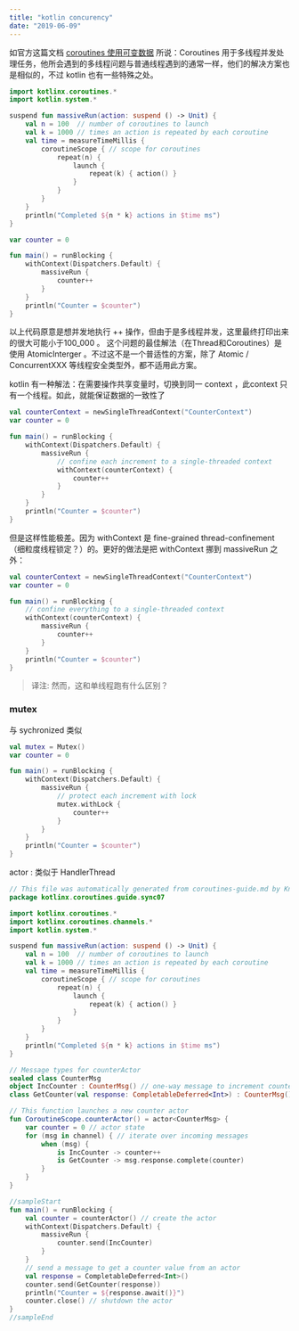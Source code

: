 ```yaml
---
title: "kotlin concurency"
date: "2019-06-09"
---
```


如官方这篇文档 [coroutines 使用可变数据](https://kotlinlang.org/docs/reference/coroutines/shared-mutable-state-and-concurrency.html) 所说：Coroutines 用于多线程并发处理任务，他所会遇到的多线程问题与普通线程遇到的通常一样，他们的解决方案也是相似的，不过 kotlin 也有一些特殊之处。

```kotlin
import kotlinx.coroutines.*
import kotlin.system.*    

suspend fun massiveRun(action: suspend () -> Unit) {
    val n = 100  // number of coroutines to launch
    val k = 1000 // times an action is repeated by each coroutine
    val time = measureTimeMillis {
        coroutineScope { // scope for coroutines 
            repeat(n) {
                launch {
                    repeat(k) { action() }
                }
            }
        }
    }
    println("Completed ${n * k} actions in $time ms")    
}

var counter = 0

fun main() = runBlocking {
    withContext(Dispatchers.Default) {
        massiveRun {
            counter++
        }
    }
    println("Counter = $counter")
}
```

以上代码原意是想并发地执行 ++ 操作，但由于是多线程并发，这里最终打印出来的很大可能小于100\_000 。 这个问题的最佳解法（在Thread和Coroutines）是使用 AtomicInterger 。不过这不是一个普适性的方案，除了 Atomic / ConcurrentXXX 等线程安全类型外，都不适用此方案。

kotlin 有一种解法：在需要操作共享变量时，切换到同一 context ，此context 只有一个线程。如此，就能保证数据的一致性了

```kotlin
val counterContext = newSingleThreadContext("CounterContext")
var counter = 0

fun main() = runBlocking {
    withContext(Dispatchers.Default) {
        massiveRun {
            // confine each increment to a single-threaded context
            withContext(counterContext) {
                counter++
            }
        }
    }
    println("Counter = $counter")
}
```

但是这样性能极差。因为 withContext 是 fine-grained thread-confinement （细粒度线程锁定？）的。更好的做法是把 withContext 挪到 massiveRun 之外：

```kotlin
val counterContext = newSingleThreadContext("CounterContext")
var counter = 0

fun main() = runBlocking {
    // confine everything to a single-threaded context
    withContext(counterContext) {
        massiveRun {
            counter++
        }
    }
    println("Counter = $counter")
}
```

> 译注: 然而，这和单线程跑有什么区别？

### mutex

与 sychronized 类似

```kotlin
val mutex = Mutex()
var counter = 0

fun main() = runBlocking {
    withContext(Dispatchers.Default) {
        massiveRun {
            // protect each increment with lock
            mutex.withLock {
                counter++
            }
        }
    }
    println("Counter = $counter")
}
```

actor : 类似于 HandlerThread

```kotlin
// This file was automatically generated from coroutines-guide.md by Knit tool. Do not edit.
package kotlinx.coroutines.guide.sync07

import kotlinx.coroutines.*
import kotlinx.coroutines.channels.*
import kotlin.system.*

suspend fun massiveRun(action: suspend () -> Unit) {
    val n = 100  // number of coroutines to launch
    val k = 1000 // times an action is repeated by each coroutine
    val time = measureTimeMillis {
        coroutineScope { // scope for coroutines 
            repeat(n) {
                launch {
                    repeat(k) { action() }
                }
            }
        }
    }
    println("Completed ${n * k} actions in $time ms")    
}

// Message types for counterActor
sealed class CounterMsg
object IncCounter : CounterMsg() // one-way message to increment counter
class GetCounter(val response: CompletableDeferred<Int>) : CounterMsg() // a request with reply

// This function launches a new counter actor
fun CoroutineScope.counterActor() = actor<CounterMsg> {
    var counter = 0 // actor state
    for (msg in channel) { // iterate over incoming messages
        when (msg) {
            is IncCounter -> counter++
            is GetCounter -> msg.response.complete(counter)
        }
    }
}

//sampleStart
fun main() = runBlocking {
    val counter = counterActor() // create the actor
    withContext(Dispatchers.Default) {
        massiveRun {
            counter.send(IncCounter)
        }
    }
    // send a message to get a counter value from an actor
    val response = CompletableDeferred<Int>()
    counter.send(GetCounter(response))
    println("Counter = ${response.await()}")
    counter.close() // shutdown the actor
}
//sampleEnd 
```
